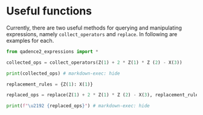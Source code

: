 # Useful functions

Currently, there are two useful methods for querying and manipulating expressions, namely `collect_operators` and `replace`. In following are examples for each.


```python exec="on" source="material-block" result="json" session="functions"
from qadence2_expressions import *

collected_ops = collect_operators(Z(1) + 2 * Z(1) * Z (2) - X(3))

print(collected_ops) # markdown-exec: hide
```


```python exec="on" source="material-block" result="json" session="functions"
replacement_rules = {Z(1): X(1)}

replaced_ops = replace(Z(1) + 2 * Z(1) * Z (2) - X(3), replacement_rules)

print(f"\u2192 {replaced_ops}") # markdown-exec: hide
```
